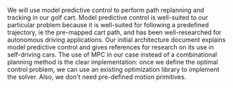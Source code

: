 We will use model predictive control to perform path replanning and tracking in our golf cart. Model predictive control is well-suited to our particular problem because it is well-suited for following a predefined trajectory, ie the pre-mapped cart path, and has been well-researched for autonomous driving applications. Our initial architecture document explains model predictive control and gives references for research on its use in self-driving cars. The use of MPC in our case instead of a combinational planning method is the clear implementation: once we define the optimal control problem, we can use an existing optimization library to implement the solver. Also, we don't need pre-defined motion primitives. 